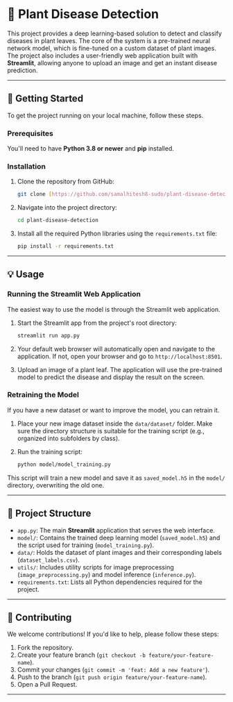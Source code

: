 # 🌿 Plant Disease Detection

This project provides a deep learning-based solution to detect and classify diseases in plant leaves. The core of the system is a pre-trained neural network model, which is fine-tuned on a custom dataset of plant images. The project also includes a user-friendly web application built with **Streamlit**, allowing anyone to upload an image and get an instant disease prediction.

---

## 🚀 Getting Started

To get the project running on your local machine, follow these steps.

### Prerequisites

You'll need to have **Python 3.8 or newer** and **pip** installed.

### Installation

1.  Clone the repository from GitHub:

    ```bash
    git clone [https://github.com/samalhitesh8-sudo/plant-disease-detection.git]
    ```

2.  Navigate into the project directory:

    ```bash
    cd plant-disease-detection
    ```

3.  Install all the required Python libraries using the `requirements.txt` file:

    ```bash
    pip install -r requirements.txt
    ```

---

## 💡 Usage

### Running the Streamlit Web Application

The easiest way to use the model is through the Streamlit web application.

1.  Start the Streamlit app from the project's root directory:

    ```bash
    streamlit run app.py
    ```

2.  Your default web browser will automatically open and navigate to the application. If not, open your browser and go to `http://localhost:8501`.

3.  Upload an image of a plant leaf. The application will use the pre-trained model to predict the disease and display the result on the screen.

### Retraining the Model

If you have a new dataset or want to improve the model, you can retrain it.

1.  Place your new image dataset inside the `data/dataset/` folder. Make sure the directory structure is suitable for the training script (e.g., organized into subfolders by class).

2.  Run the training script:

    ```bash
    python model/model_training.py
    ```

This script will train a new model and save it as `saved_model.h5` in the `model/` directory, overwriting the old one.

---

## 📁 Project Structure

* `app.py`: The main **Streamlit** application that serves the web interface.
* `model/`: Contains the trained deep learning model (`saved_model.h5`) and the script used for training (`model_training.py`).
* `data/`: Holds the dataset of plant images and their corresponding labels (`dataset_labels.csv`).
* `utils/`: Includes utility scripts for image preprocessing (`image_preprocessing.py`) and model inference (`inference.py`).
* `requirements.txt`: Lists all Python dependencies required for the project.

---

## 🤝 Contributing

We welcome contributions! If you'd like to help, please follow these steps:

1.  Fork the repository.
2.  Create your feature branch (`git checkout -b feature/your-feature-name`).
3.  Commit your changes (`git commit -m 'feat: Add a new feature'`).
4.  Push to the branch (`git push origin feature/your-feature-name`).
5.  Open a Pull Request.

---
